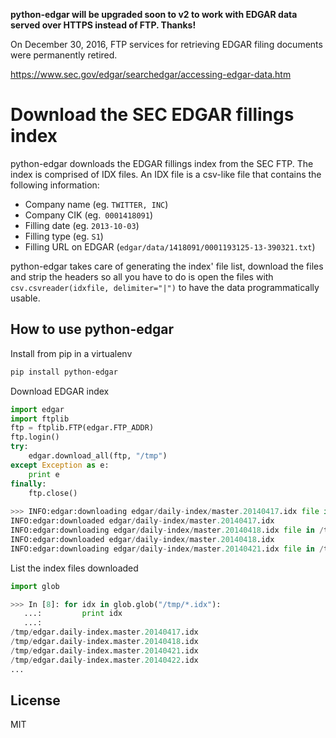__python-edgar will be upgraded soon to v2 to work with EDGAR data served over HTTPS instead of FTP. Thanks!__

On December 30, 2016, FTP services for retrieving EDGAR filing documents were permanently retired.

https://www.sec.gov/edgar/searchedgar/accessing-edgar-data.htm


Download the SEC EDGAR fillings index
=========

python-edgar downloads the EDGAR fillings index from the SEC FTP. The index is comprised of IDX files. An IDX file is a csv-like file that contains the following information:
  - Company name (eg. ```TWITTER, INC```)
  - Company CIK (eg.``` 0001418091```)
  - Filling date (eg. ```2013-10-03```)
  - Filling type (eg. ```S1```)
  - Filling URL on EDGAR (```edgar/data/1418091/0001193125-13-390321.txt```)


python-edgar takes care of generating the index' file list, download the files and strip the headers so all you have to do is open the files with ```csv.csvreader(idxfile, delimiter="|")``` to have the data programmatically usable.


How to use python-edgar
---
Install from pip in a virtualenv
```sh
pip install python-edgar
```

Download EDGAR index
```python
import edgar
import ftplib
ftp = ftplib.FTP(edgar.FTP_ADDR)
ftp.login()
try:
	edgar.download_all(ftp, "/tmp")
except Exception as e:
	print e
finally:
	ftp.close()
	
>>> INFO:edgar:downloading edgar/daily-index/master.20140417.idx file in /tmp/
INFO:edgar:downloaded edgar/daily-index/master.20140417.idx
INFO:edgar:downloading edgar/daily-index/master.20140418.idx file in /tmp/
INFO:edgar:downloaded edgar/daily-index/master.20140418.idx
INFO:edgar:downloading edgar/daily-index/master.20140421.idx file in /tmp/
```

List the index files downloaded
```python
import glob

>>> In [8]: for idx in glob.glob("/tmp/*.idx"):
   ...:         print idx
   ...:
/tmp/edgar.daily-index.master.20140417.idx
/tmp/edgar.daily-index.master.20140418.idx
/tmp/edgar.daily-index.master.20140421.idx
/tmp/edgar.daily-index.master.20140422.idx
...
```

License
----

MIT

[Edouard Swiac]: edouard.swiac@gmail.com
